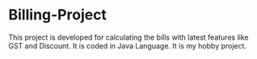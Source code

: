 # Billing-Project
This project is developed for calculating the bills with latest features like GST and Discount. It is coded in Java Language. It is my hobby project.
